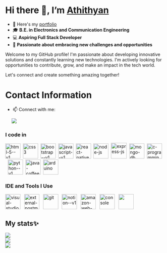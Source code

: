 # Hi there 👋, I’m [Athithyan](https://athithyan-balaji.netlify.app/)

- 🔭 Here's my [portfolio](https://athithyan-balaji.netlify.app/)
- 🎓 **B.E. in Electronics and Communication Engineering**  
- 💻 **Aspiring Full Stack Developer**  
- 🌟 **Passionate about embracing new challenges and opportunities**  

Welcome to my GitHub profile! I'm passionate about developing innovative solutions and constantly learning new technologies. I'm actively looking for opportunities to contribute, grow, and make an impact in the tech world.

Let's connect and create something amazing together!


# Contact Information

- 📫 Connect with me:

&nbsp;&nbsp;&nbsp;&nbsp;&nbsp;[<img src="https://img.shields.io/badge/LinkedIn-0077B5?style=for-the-badge&logo=linkedin&logoColor=white" />](https://www.linkedin.com/in/athithyanbalaji/)

### I code in
<img width="48" height="48" src="https://img.icons8.com/color/48/html-5--v1.png" alt="html-5--v1"/>&nbsp;&nbsp;<img width="48" height="48" src="https://img.icons8.com/color/48/css3.png" alt="css3"/>&nbsp;&nbsp;<img width="48" height="48" src="https://img.icons8.com/color/48/bootstrap--v1.png" alt="bootstrap--v1"/>&nbsp;&nbsp;<img width="48" height="48" src="https://img.icons8.com/color/48/javascript--v1.png" alt="javascript--v1"/>&nbsp;&nbsp;<img width="48" height="48" src="https://img.icons8.com/color/48/react-native.png" alt="react-native"/>&nbsp;&nbsp;<img width="48" height="48" src="https://img.icons8.com/fluency/48/node-js.png" alt="node-js"/>&nbsp;&nbsp;<img width="50" height="50" src="https://img.icons8.com/ios/50/express-js.png" alt="express-js"/>&nbsp;&nbsp;<img width="48" height="48" src="https://img.icons8.com/color/48/mongo-db.png" alt="mongo-db"/>&nbsp;&nbsp;<img width="48" height="48" src="https://img.icons8.com/color/48/c-programming.png" alt="c-programming"/>&nbsp;&nbsp;<img width="48" height="48" src="https://img.icons8.com/color/48/python--v1.png" alt="python--v1"/>&nbsp;&nbsp;<img width="48" height="48" src="https://img.icons8.com/color/48/java-coffee-cup-logo--v1.png" alt="java-coffee-cup-logo--v1"/>&nbsp;&nbsp;<img width="48" height="48" src="https://img.icons8.com/color/48/arduino.png" alt="arduino"/>
### IDE and Tools I Use
<img width="48" height="48" src="https://img.icons8.com/color/48/visual-studio-code-2019.png" alt="visual-studio-code-2019"/>&nbsp;&nbsp; <img width="48" height="48" src="https://img.icons8.com/external-tal-revivo-color-tal-revivo/48/external-postman-is-the-only-complete-api-development-environment-logo-color-tal-revivo.png" alt="external-postman-is-the-only-complete-api-development-environment-logo-color-tal-revivo"/> &nbsp;&nbsp;<img width="48" height="48" src="https://img.icons8.com/color/48/git.png" alt="git"/> &nbsp;&nbsp;<img width="48" height="48" src="https://img.icons8.com/color/48/notion--v1.png" alt="notion--v1"/> &nbsp;&nbsp;<img width="48" height="48" src="https://img.icons8.com/color/48/amazon-web-services.png" alt="amazon-web-services"/>&nbsp;&nbsp; <img width="48" height="48" src="https://img.icons8.com/fluency/48/console.png" alt="console"/> &nbsp;&nbsp;<img height="48" src="https://img.shields.io/badge/Netlify-00C7B7?style=for-the-badge&logo=netlify&logoColor=white"/>


<h2>My stats✨</h2>


![](https://github-readme-stats.vercel.app/api?username=Ath1thyan&theme=radical&hide_border=false&include_all_commits=false&count_private=false)<br/>
![](https://github-readme-streak-stats.herokuapp.com/?user=Ath1thyan&theme=radical&hide_border=false)<br/>
![](https://github-readme-stats.vercel.app/api/top-langs/?username=Ath1thyan&theme=radical&hide_border=false&include_all_commits=false&count_private=false&layout=compact)












